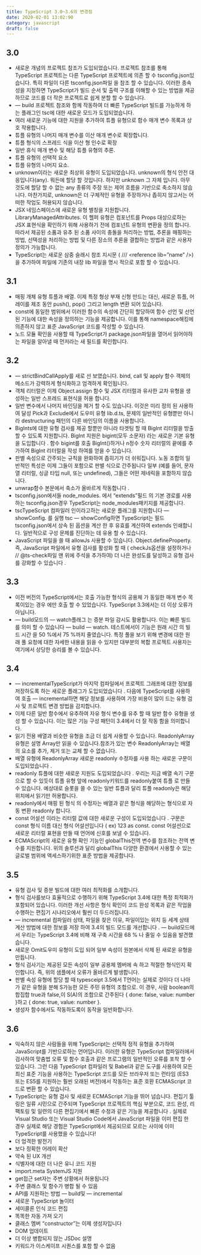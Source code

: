 ```yaml
---
title: TypeScript 3.0~3.6의 변경점
date: 2020-02-01 13:02:90
category: javascript
draft: false
---
```


## 3.0

- 새로운 개념의 프로젝트 참조가 도입되었습니다. 프로젝트 참조를 통해 TypeScript 프로젝트는 다른 TypeScript 프로젝트에 의존 할 수 tsconfig.json있습니다. 특히 파일이 다른 tsconfig.json파일 을 참조 할 수 있습니다. 이러한 종속성을 지정하면 TypeScript가 빌드 순서 및 출력 구조를 이해할 수 있는 방법을 제공하므로 코드를 더 작은 프로젝트로 쉽게 분할 할 수 있습니다.
- — build 프로젝트 참조와 함께 작동하여 더 빠른 TypeScript 빌드를 가능하게 하는 플래그인 tsc에 대한 새로운 모드가 도입되었습니다.
- 여러 새로운 기능에 대한 지원을 추가하여 튜플 유형으로 함수 매개 변수 목록과 상호 작용합니다.
- 튜플 유형의 나머지 매개 변수를 이산 매개 변수로 확장합니다.
- 튜플 형식의 스프레드 식을 이산 형 인수로 확장
- 일반 휴식 매개 변수 및 해당 튜플 유형의 추론.
- 튜플 유형의 선택적 요소
- 튜플 유형의 나머지 요소.
- unknown이라는 새로운 최상위 유형이 도입되었습니다. unknown의 형식 안전 대응입니다(any). 뭐든에 할당 할 것입니다. 하지만 unknown 그 자체 입니다. 아무것도에 할당 할 수 없는 any 종류의 주장 또는 제어 흐름을 기반으로 축소하지 않습니다. 마찬가지로, unknown은 더 구체적인 유형을 주장하거나 좁히지 않고서는 어떠한 작업도 허용되지 않습니다.
- JSX 네임스페이스에 새로운 유형 별칭을 지원합니다. LibraryManagedAttributes. 이 헬퍼 유형은 컴포넌트를 Props 대상으로하는 JSX 표현식을 확인하기 위해 사용하기 전에 컴포넌트 유형의 변환을 정의 합니다. 따라서 제공된 소품과 유추 된 소품 사이의 충돌을 처리하는 방법, 추론을 매핑하는 방법, 선택성을 처리하는 방법 및 다른 장소의 추론을 결합하는 방법과 같은 사용자 정의가 가능합니다.
- TypeScript는 새로운 삼중 슬래시 참조 지시문 ( /// \<reference lib=”name” />)을 추가하여 파일에 기존의 내장 lib 파일을 명시 적으로 포함 할 수 있습니다.

## 3.1

- 매핑 개체 유형 튜플과 배열. 이제 특정 형상 부재 신형 만드는 대신, 새로운 튜플, 어레이를 제조 동안 push(), pop() 그리고 length 변환 되어 있습니다.
- const에 동일한 범위에서 이러한 함수의 속성에 간단히 할당하여 함수 선언 및 선언 된 기능에 대한 속성을 정의하는 기능을 제공합니다. 이를 통해 namespace해킹에 의존하지 않고 표준 JavaScript 코드를 작성할 수 있습니다.
- 노드 모듈 확인을 사용할 때 TypeScript가 package.json파일을 열어서 읽어야하는 파일을 알아낼 때 먼저라는 새 필드를 확인합니다.

## 3.2

- — strictBindCallApply를 새로 선 보였습니다. bind, call 및 apply 함수 객체의 메소드가 강력하게 형식화하고 엄격하게 확인됩니다.
- 객체 리터럴은 이제 Object.assign 함수 및 JSX 리터럴과 유사한 교차 유형을 생성하는 일반 스프레드 표현식을 허용 합니다.
- 일반 변수에서 나머지 바인딩을 제거 할 수도 있습니다. 이것은 미리 정의 된 사용하여 달성 Pick과 Exclude에서 도우미 유형 lib.d.ts, 문제의 일반적인 유형뿐만 아니라 destructuring 패턴의 다른 바인딩의 이름을 사용합니다.
- BigInts에 대한 유형 검사를 제공 할뿐만 아니라 타겟팅 할 때 BigInt 리터럴을 방출 할 수 있도록 지원합니다. BigInt 지원은 bigint(모두 소문자) 라는 새로운 기본 유형을 도입합니다 . 함수 bigint를 호출 BigInt()하거나 n정수 숫자 리터럴의 끝에를 추가하여 BigInt 리터럴을 작성 하여를 얻을 수 있습니다.
- 판별 속성으로 간주되는 규칙을 완화하여 좁히기가 더 쉬워집니다. 노동 조합의 일반적인 특성은 이제 그들이 포함으로 판별 식으로 간주됩니다 일부 (예를 들어, 문자열 리터럴, 싱글 타입 null, 또는 undefined), 그들은 어떤 제네릭을 포함하지 않습니다.
- unwrap함수 본문에서 축소가 올바르게 작동합니다 .
- tsconfig.json에서들 node_modules. 에서 “extends”필드 의 기본 경로를 사용하는 tsconfig.json경우 TypeScript는 node_modules패키지를 제공합니다.
- tscTypeScript 컴파일러 인이라고하는 새로운 플래그를 지원합니다 — showConfig. 를 실행 tsc — showConfig하면 TypeScript는 필드 tsconfig.json에서 상속 된 옵션을 계산 한 후 유효를 계산하여 extends 인쇄합니다. 일반적으로 구성 문제를 진단하는 데 유용 할 수 있습니다.
- JavaScript 파일을 쓸 때 allowJs 사용할 수 있습니다. Object.defineProperty. 즉, JavaScript 파일에서 유형 검사를 활성화 할 때 ( checkJs옵션을 설정하거나 // @ts-check파일 맨 위에 주석을 추가하여) 더 나은 완성도를 달성하고 유형 검사를 강화할 수 있습니다 .

## 3.3

- 이전 버전의 TypeScript에서는 호출 가능한 형식의 공용체 가 동일한 매개 변수 목록이있는 경우 에만 호출 할 수 있었습니다. TypeScript 3.3에서는 더 이상 오류가 아닙니다.
- — build모드의 — watch플래그 는 증분 파일 감시도 활용합니다. 이는 빠른 빌드를 의미 할 수 있습니다 — build — watch. 테스트에서이 기능은 원래 시간 의 빌드 시간 을 50 %에서 75 %까지 줄였습니다. 특정 풀을 보기 위해 변경에 대한 원래 풀 요청에 대한 자세한 내용을 읽을 수 있지만 대부분의 복합 프로젝트 사용자는 여기에서 상당한 승리를 볼 수 있습니다.

## 3.4

- — incrementalTypeScript가 마지막 컴파일에서 프로젝트 그래프에 대한 정보를 저장하도록 하는 새로운 플래그가 도입되었습니다 . 다음에 TypeScript를 사용하여 호출 — incremental하면 해당 정보를 사용하여 가장 비용이 많이 드는 유형 검사 및 프로젝트 변경 방법을 감지합니다.
- 이제 다른 일반 함수에서 유추하여 자유 형식 변수를 유추 할 때 일반 함수 유형을 생성 할 수 있습니다. 이는 많은 기능 구성 패턴이 3.4에서 더 잘 작동 함을 의미합니다.
- 읽기 전용 배열과 비슷한 유형을 조금 더 쉽게 사용할 수 있습니다. ReadonlyArray 유형은 설명 Array만 읽을 수 있습니다.참조가 있는 변수 ReadonlyArray는 배열의 요소를 추가, 제거 또는 교체 할 수 없습니다.
- 배열 유형에 ReadonlyArray 새로운 readonly 수정자를 사용 하는 새로운 구문이 도입되었습니다 .
- readonly 튜플에 대한 새로운 지원도 도입되었습니다 . 우리는 지금 배열 속기 구문으로 할 수 있듯이 튜플 유형 앞에 readonly키워드를 readonly붙여 튜플 로 만들 수 있습니다. 예상대로 슬롯을 쓸 수 있는 일반 튜플과 달리 튜플 readonly은 해당 위치에서 읽기만 허용합니다.
- readonly에서 매핑 된 형식 의 수정자는 배열과 같은 형식을 해당하는 형식으로 자동 변환 readonly 합니다.
- const 어설션 이라는 리터럴 값에 대한 새로운 구성이 도입되었습니다 . 구문은 const 형식 이름 대신 형식 어설션입니다 ( ex) 123 as const. const 어설션으로 새로운 리터럴 표현을 만들 때 언어에 신호를 보낼 수 있습니다.
- ECMAScript의 새로운 유형 확인 기능인 globalThis전역 변수를 참조하는 전역 변수를 지원합니다. 위의 솔루션과 달리 globalThis 다양한 환경에서 사용할 수 있는 글로벌 범위에 액세스하기위한 표준 방법을 제공합니다.

## 3.5

- 유형 검사 및 증분 빌드에 대한 여러 최적화를 소개합니다.
- 형식 검사를보다 효율적으로 수행하기 위해 TypeScript 3.4에 대한 특정 최적화가 포함되어 있습니다. 이러한 개선 사항은 형식 확인이 코드 완성 목록과 같은 작업을 수행하는 편집기 시나리오에서 훨씬 더 두드러집니다.
- — incremental 컴파일러 상태, 파일을 찾은 이유, 파일이있는 위치 등 세계 상태 계산 방법에 대한 정보를 저장 하여 3.4의 빌드 모드를 개선합니다 . — build모드에서 우리는 TypeScript 3.4에 비해 재 구축 시간을 68 % 나 줄일 수 있음을 발견했습니다.
- 새로운 Omit도우미 유형이 도입 되어 일부 속성이 원본에서 삭제 된 새로운 유형을 만듭니다.
- 형식 검사기는 제공된 모든 속성이 일부 공용체 멤버에 속 하고 적절한 형식인지 확인합니다. 즉, 위의 샘플에서 오류가 올바르게 발생합니다.
- 판별 속성 유형에 할당 할 때 typesceipt 3.5에서 T언어는 실제로 것이다 더 나아가 같은 유형을 분해 S가능한 모든 주민 유형의 조합으로. 이 경우, 사람 boolean의 합집합 true과 false,이 S(A)의 조합으로 간주된다 { done: false, value: number }하고 { done: true, value: number }.
- 생성자 함수에서도 작동하도록이 동작을 일반화합니다.

## 3.6

- 익숙하지 않은 사람들을 위해 TypeScript는 선택적 정적 유형을 추가하여 JavaScript를 기반으로하는 언어입니다. 이러한 유형은 TypeScript 컴파일러에서 검사하여 맞춤법 오류 및 함수 호출과 같은 프로그램의 일반적인 오류를 포착 할 수 있습니다. 그런 다음 TypeScript 컴파일러 및 Babel과 같은 도구를 사용하여 모든 최신 표준 기능을 사용하는 TypeScript 코드를 모든 브라우저 또는 런타임 (ES3 또는 ES5를 지원하는 훨씬 오래된 버전)에서 작동하는 표준 호환 ECMAScript 코드로 변환 할 수 있습니다.
- TypeScript는 유형 검사 및 새로운 ECMAScript 기능을 뛰어 넘습니다. 편집기 툴링은 일류 시민으로 간주되며 TypeScript 프로젝트의 핵심 부분으로, 코드 완성, 리팩토링 및 일련의 다른 편집기에서 빠른 수정과 같은 기능을 제공합니다 . 실제로 Visual Studio 또는 Visual Studio Code에서 JavaScript 파일을 이미 편집 한 경우 실제로 해당 경험은 TypeScript에서 제공되므로 모르는 사이에 이미 TypeScript를 사용했을 수 있습니다!
- 더 엄격한 발전기
- 보다 정확한 어레이 확산
- 약속 된 UX 개선
- 식별자에 대한 더 나은 유니 코드 지원
- import.meta SystemJS 지원
- get접근 set자는 주변 상황에서 허용됩니다
- 주변 클래스 및 함수가 병합 될 수 있음
- API를 지원하는 방법 — build및 — incremental
- 새로운 TypeScript 놀이터
- 세미콜론 인식 코드 편집
- 똑똑한 자동 가져 오기
- 클래스 멤버 “constructor”는 이제 생성자입니다
- DOM 업데이트
- 더 이상 병합되지 않는 JSDoc 설명
- 키워드가 이스케이프 시퀀스를 포함 할 수 없음
